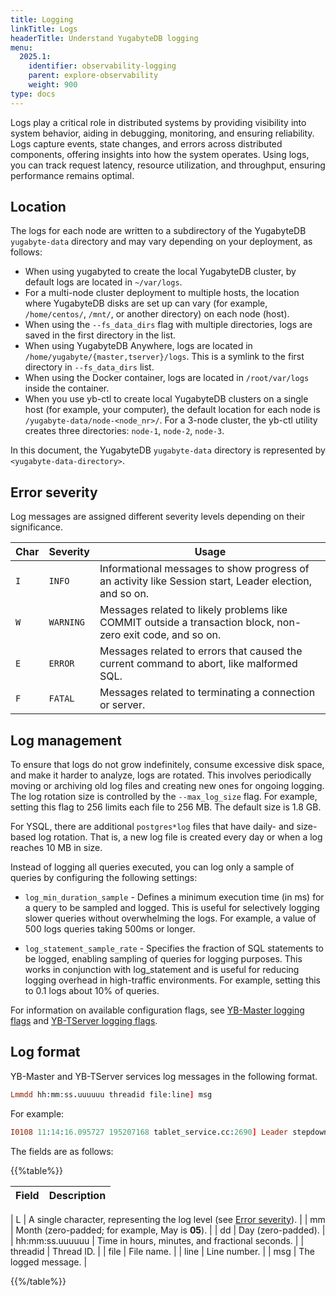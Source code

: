 ```yaml
---
title: Logging
linkTitle: Logs
headerTitle: Understand YugabyteDB logging
menu:
  2025.1:
    identifier: observability-logging
    parent: explore-observability
    weight: 900
type: docs
---
```


Logs play a critical role in distributed systems by providing visibility into system behavior, aiding in debugging, monitoring, and ensuring reliability. Logs capture events, state changes, and errors across distributed components, offering insights into how the system operates. Using logs, you can track request latency, resource utilization, and throughput, ensuring performance remains optimal.

## Location

The logs for each node are written to a subdirectory of the YugabyteDB `yugabyte-data` directory and may vary depending on your deployment, as follows:

- When using yugabyted to create the local YugabyteDB cluster, by default logs are located in `~/var/logs`.
- For a multi-node cluster deployment to multiple hosts, the location where YugabyteDB disks are set up can vary (for example, `/home/centos/`, `/mnt/`, or another directory) on each node (host).
- When using the `--fs_data_dirs` flag with multiple directories, logs are saved in the first directory in the list.
- When using YugabyteDB Anywhere, logs are located in `/home/yugabyte/{master,tserver}/logs`. This is a symlink to the first directory in `--fs_data_dirs` list.
- When using the Docker container, logs are located in `/root/var/logs` inside the container.
- When you use yb-ctl to create local YugabyteDB clusters on a single host (for example, your computer), the default location for each node is `/yugabyte-data/node-<node_nr>/`. For a 3-node cluster, the yb-ctl utility creates three directories: `node-1`, `node-2`, `node-3`.

In this document, the YugabyteDB `yugabyte-data` directory is represented by `<yugabyte-data-directory>`.

## Error severity

Log messages are assigned different severity levels depending on their significance.

Char | Severity  |                                                Usage
---- | --------- | ---------------------------------------------------------------------------------------------------
`I`  | `INFO`    | Informational messages to show progress of an activity like Session start, Leader election, and so on.
`W`  | `WARNING` | Messages related to likely problems like COMMIT outside a transaction block, non-zero exit code, and so on.
`E`  | `ERROR`   | Messages related to errors that caused the current command to abort, like malformed SQL.
`F`  | `FATAL`   | Messages related to terminating a connection or server.

## Log management

To ensure that logs do not grow indefinitely, consume excessive disk space, and make it harder to analyze, logs are rotated. This involves periodically moving or archiving old log files and creating new ones for ongoing logging. The log rotation size is controlled by the `--max_log_size` flag. For example, setting this flag to 256 limits each file to 256 MB. The default size is 1.8 GB.

For YSQL, there are additional `postgres*log` files that have daily- and size-based log rotation. That is, a new log file is created every day or when a log reaches 10 MB in size.

Instead of logging all queries executed, you can log only a sample of queries by configuring the following settings:

- `log_min_duration_sample` - Defines a minimum execution time (in ms) for a query to be sampled and logged. This is useful for selectively logging slower queries without overwhelming the logs. For example, a value of 500 logs queries taking 500ms or longer.

- `log_statement_sample_rate` - Specifies the fraction of SQL statements to be logged, enabling sampling of queries for logging purposes. This works in conjunction with log_statement and is useful for reducing logging overhead in high-traffic environments. For example, setting this to 0.1 logs about 10% of queries.

For information on available configuration flags, see [YB-Master logging flags](../../../reference/configuration/yb-master/#logging-flags) and [YB-TServer logging flags](../../../reference/configuration/yb-tserver/#logging-flags).

## Log format

YB-Master and YB-TServer services log messages in the following format.

```prolog
Lmmdd hh:mm:ss.uuuuuu threadid file:line] msg
```

For example:

```prolog
I0108 11:14:16.095727 195207168 tablet_service.cc:2690] Leader stepdown request tablet_id: "a00a5..." dest_uuid: "28fc3..." new_leader_uuid: "737bb..." failed. Resp code=UNKNOWN_ERROR
```

The fields are as follows:

{{%table%}}

| Field | Description |
| ----- | ----------- |

| L | A single character, representing the log level (see [Error severity](#error-severity)). |
| mm | Month (zero-padded; for example, May is **05**). |
| dd | Day (zero-padded). |
| hh:mm:ss.uuuuuu | Time in hours, minutes, and fractional seconds. |
| threadid | Thread ID. |
| file | File name. |
| line | Line number. |
| msg | The logged message. |

{{%/table%}}
